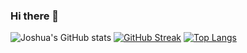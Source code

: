 ### Hi there 👋

![Joshua's GitHub stats](https://github-readme-stats.vercel.app/api?username=Coff23&show_icons=true&theme=synthwave)
[![GitHub Streak](https://github-readme-streak-stats.herokuapp.com/?user=Coff23)](https://git.io/streak-stats)
[![Top Langs](https://github-readme-stats.vercel.app/api/top-langs/?username=Coff23&layout=donut)](https://github.com/Coff23/github-readme-stats)

<!--
**Coff23/Coff23** is a ✨ _special_ ✨ repository because its `README.md` (this file) appears on your GitHub profile.

Here are some ideas to get you started:

- 🔭 I’m currently working on ...
- 🌱 I’m currently learning ...
- 👯 I’m looking to collaborate on ...
- 🤔 I’m looking for help with ...
- 💬 Ask me about ...
- 📫 How to reach me: ...
- 😄 Pronouns: ...
- ⚡ Fun fact: ...
-->
